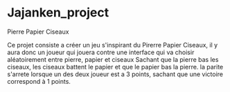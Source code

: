 # Jajanken_project
Pierre Papier Ciseaux

Ce projet consiste a créer un jeu s'inspirant du Pirerre Papier Ciseaux, il y aura donc un joueur qui jouera contre une interface qui va choisir aléatoirement entre pierre, papier et ciseaux
Sachant que la pierre bas les ciseaux, les ciseaux battent le papier et que le papier bas la pierre.
la parite s'arrete lorsque un des deux joueur est a 3 points, sachant que une victoire correspond à 1 points.
